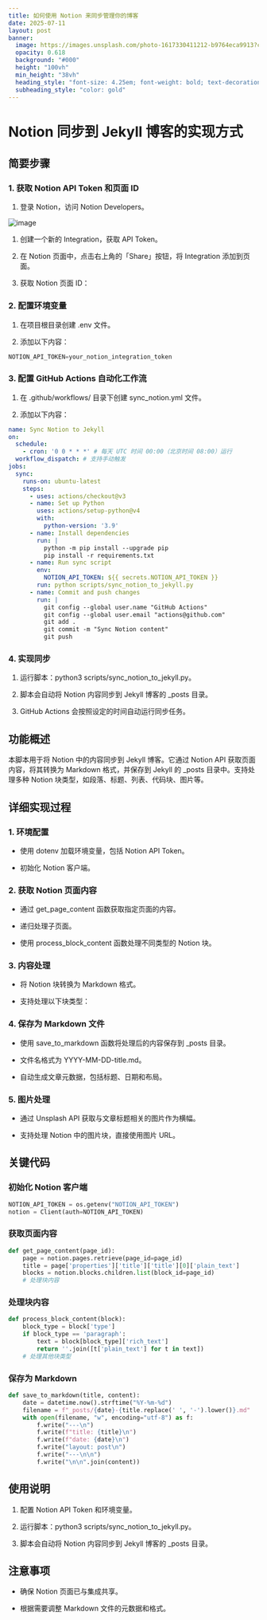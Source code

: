 ```yaml
---
title: 如何使用 Notion 来同步管理你的博客
date: 2025-07-11
layout: post
banner:
  image: https://images.unsplash.com/photo-1617330411212-b9764eca9913?crop=entropy&cs=tinysrgb&fit=max&fm=jpg&ixid=M3w2OTIwMzJ8MHwxfHJhbmRvbXx8fHx8fHx8fDE3NTIyMDg3MDl8&ixlib=rb-4.1.0&q=80&w=1080
  opacity: 0.618
  background: "#000"
  height: "100vh"
  min_height: "38vh"
  heading_style: "font-size: 4.25em; font-weight: bold; text-decoration: underline"
  subheading_style: "color: gold"
---
```


# Notion 同步到 Jekyll 博客的实现方式

## 简要步骤

### 1. 获取 Notion API Token 和页面 ID

1. 登录 Notion，访问 Notion Developers。

![image](https://prod-files-secure.s3.us-west-2.amazonaws.com/a7a0cc5a-89b9-4cda-8686-1fba0ca52f40/d19c1afe-dea5-4312-9333-786b0ba83054/image.png?X-Amz-Algorithm=AWS4-HMAC-SHA256&X-Amz-Content-Sha256=UNSIGNED-PAYLOAD&X-Amz-Credential=ASIAZI2LB466YXP2BIBP%2F20250711%2Fus-west-2%2Fs3%2Faws4_request&X-Amz-Date=20250711T043828Z&X-Amz-Expires=3600&X-Amz-Security-Token=IQoJb3JpZ2luX2VjEMX%2F%2F%2F%2F%2F%2F%2F%2F%2F%2FwEaCXVzLXdlc3QtMiJHMEUCIEWjLAW5rx78DRYC4tHUHthLHoCwRaIldYVW2IO1Fsm4AiEA0uiyXquTmEzjEGRtME7MflHLSTuRJ78XLdzsWGn9fwoqiAQIzv%2F%2F%2F%2F%2F%2F%2F%2F%2F%2FARAAGgw2Mzc0MjMxODM4MDUiDNEHonIi2aOy%2BqXkUyrcA1VcHtNYUkBnRcuyxiFylTdW7ex0sQt0DWIvBa7kRJhdGf7idLBdbpj0wuBZssIMN%2F%2FMjr%2BINMNu8%2Byfg2%2BqUC61TVi%2Bez21e%2FgqnEGWYwMkIJ43wWjycjiol87pGI5Ff1KwHMoiWlo5bBs5xvXfBWMOCiY1OvF0QCdQbib334FjRBQ3LL%2BdsnQgo%2FqeaFj95Fg%2BUfYacr2Sgm2siuumxTRPXtvFWS%2F2D5qi%2FrcISFi7%2FWdVFVfB%2BcZEBLQcrJPr7rd%2F0kotQHpw7iyZOpv3c614KektziDMO2tsSkCy8b%2BYk8basXaODmPYVJ34I%2BWGJcfTm6mlAonWo0OqR6ZPM7sf%2BWe2PsLB%2FiGEuplP3YsMLO25SCntjr8v5BZEoGH4v%2BXkom3TX8Mm05WMl6%2B2xmxUihY3p18%2BEZ5CeXpYQzQ%2FnYRuQg4BivtEU17RLyBbCnzlUfAGjmCrnSjM0fBxPGhHIIoSBB%2BlJhQiNJw9cEC4gjSYvzEdGiFSR02B8D0t77gLmnERM%2FE1dTx2el1fELx8hE8dWIIEzZPp2xADHVtSQc9pO2oDk5YZ%2FBw9trO1ySb%2B7D5JQD9G7b5V7XqwEP0GOtYWxY0g5Que%2BZf%2BGoCZLmuidFw3dcpnnOOKMLmmwsMGOqUBcnhFmqwNZpdhv%2BaEYJKU3PgOUJ5bX3tPOkb7YDMquGda3e%2BQu5wNjwfYg0jvMV4WJLhNn%2BoCZVmCo5qMt2sCAhYLcDQ50UAA90%2FH58jTtrP1FDSZ8ie%2BYN1VGrnn4SzkzBG6Sqpj4VH6nbslO%2FaC87UnSWmfHcS1Rxb1f5%2Fmyke5bhif1WjsQm4AtArKGLJ%2FR4GaBG3hyomriHwfBOeVGq8btrXf&X-Amz-Signature=10995806a001486ab9a7eccc8f50641f4afeaf98fca81cf9e3b927b77cc37e43&X-Amz-SignedHeaders=host&x-amz-checksum-mode=ENABLED&x-id=GetObject)

1. 创建一个新的 Integration，获取 API Token。

1. 在 Notion 页面中，点击右上角的「Share」按钮，将 Integration 添加到页面。

1. 获取 Notion 页面 ID：


### 2. 配置环境变量

1. 在项目根目录创建 .env 文件。

1. 添加以下内容：

```javascript
NOTION_API_TOKEN=your_notion_integration_token
```

### 3. 配置 GitHub Actions 自动化工作流

1. 在 .github/workflows/ 目录下创建 sync_notion.yml 文件。

1. 添加以下内容：

```yaml
name: Sync Notion to Jekyll
on:
  schedule:
    - cron: '0 0 * * *' # 每天 UTC 时间 00:00（北京时间 08:00）运行
  workflow_dispatch: # 支持手动触发
jobs:
  sync:
    runs-on: ubuntu-latest
    steps:
      - uses: actions/checkout@v3
      - name: Set up Python
        uses: actions/setup-python@v4
        with:
          python-version: '3.9'
      - name: Install dependencies
        run: |
          python -m pip install --upgrade pip
          pip install -r requirements.txt
      - name: Run sync script
        env:
          NOTION_API_TOKEN: ${{ secrets.NOTION_API_TOKEN }}
        run: python scripts/sync_notion_to_jekyll.py
      - name: Commit and push changes
        run: |
          git config --global user.name "GitHub Actions"
          git config --global user.email "actions@github.com"
          git add .
          git commit -m "Sync Notion content"
          git push
```

### 4. 实现同步

1. 运行脚本：python3 scripts/sync_notion_to_jekyll.py。

1. 脚本会自动将 Notion 内容同步到 Jekyll 博客的 _posts 目录。

1. GitHub Actions 会按照设定的时间自动运行同步任务。

## 功能概述

本脚本用于将 Notion 中的内容同步到 Jekyll 博客。它通过 Notion API 获取页面内容，将其转换为 Markdown 格式，并保存到 Jekyll 的 _posts 目录中。支持处理多种 Notion 块类型，如段落、标题、列表、代码块、图片等。

## 详细实现过程

### 1. 环境配置

- 使用 dotenv 加载环境变量，包括 Notion API Token。

- 初始化 Notion 客户端。

### 2. 获取 Notion 页面内容

- 通过 get_page_content 函数获取指定页面的内容。

- 递归处理子页面。

- 使用 process_block_content 函数处理不同类型的 Notion 块。

### 3. 内容处理

- 将 Notion 块转换为 Markdown 格式。

- 支持处理以下块类型：


### 4. 保存为 Markdown 文件

- 使用 save_to_markdown 函数将处理后的内容保存到 _posts 目录。

- 文件名格式为 YYYY-MM-DD-title.md。

- 自动生成文章元数据，包括标题、日期和布局。

### 5. 图片处理

- 通过 Unsplash API 获取与文章标题相关的图片作为横幅。

- 支持处理 Notion 中的图片块，直接使用图片 URL。

## 关键代码

### 初始化 Notion 客户端

```python
NOTION_API_TOKEN = os.getenv("NOTION_API_TOKEN")
notion = Client(auth=NOTION_API_TOKEN)
```

### 获取页面内容

```python
def get_page_content(page_id):
    page = notion.pages.retrieve(page_id=page_id)
    title = page['properties']['title']['title'][0]['plain_text']
    blocks = notion.blocks.children.list(block_id=page_id)
    # 处理块内容
```

### 处理块内容

```python
def process_block_content(block):
    block_type = block['type']
    if block_type == 'paragraph':
        text = block[block_type]['rich_text']
        return ''.join([t['plain_text'] for t in text])
    # 处理其他块类型
```

### 保存为 Markdown

```python
def save_to_markdown(title, content):
    date = datetime.now().strftime("%Y-%m-%d")
    filename = f"_posts/{date}-{title.replace(' ', '-').lower()}.md"
    with open(filename, "w", encoding="utf-8") as f:
        f.write("---\n")
        f.write(f"title: {title}\n")
        f.write(f"date: {date}\n")
        f.write("layout: post\n")
        f.write("---\n\n")
        f.write("\n\n".join(content))
```

## 使用说明

1. 配置 Notion API Token 和环境变量。

1. 运行脚本：python3 scripts/sync_notion_to_jekyll.py。

1. 脚本会自动将 Notion 内容同步到 Jekyll 博客的 _posts 目录。

## 注意事项

- 确保 Notion 页面已与集成共享。

- 根据需要调整 Markdown 文件的元数据和格式。